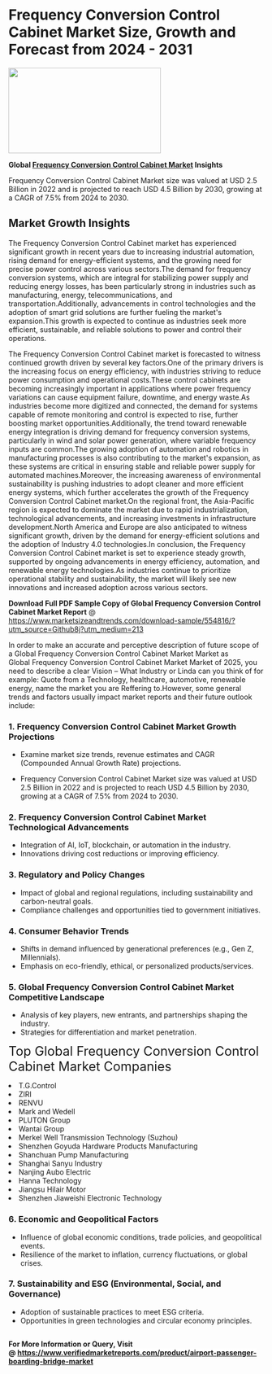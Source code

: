 <H1>Frequency Conversion Control Cabinet Market Size, Growth and Forecast from 2024 - 2031</H1><img class="aligncenter size-medium wp-image-584254" src="https://thirdeyenews.in/wp-content/uploads/2024/09/Global-Market-Research-300x168.jpeg" alt="" width="300" height="168" /><p><strong>Global&nbsp;<a href="https://www.marketsizeandtrends.com/download-sample/554816/?utm_source=Github8j?utm_medium=213">Frequency Conversion Control Cabinet Market</a> Insights</strong></p><p>Frequency Conversion Control Cabinet Market size was valued at USD 2.5 Billion in 2022 and is projected to reach USD 4.5 Billion by 2030, growing at a CAGR of 7.5% from 2024 to 2030.</p><p><h2>Market Growth Insights</h2> <p>The Frequency Conversion Control Cabinet market has experienced significant growth in recent years due to increasing industrial automation, rising demand for energy-efficient systems, and the growing need for precise power control across various sectors.The demand for frequency conversion systems, which are integral for stabilizing power supply and reducing energy losses, has been particularly strong in industries such as manufacturing, energy, telecommunications, and transportation.Additionally, advancements in control technologies and the adoption of smart grid solutions are further fueling the market's expansion.This growth is expected to continue as industries seek more efficient, sustainable, and reliable solutions to power and control their operations.</p> <p>The Frequency Conversion Control Cabinet market is forecasted to witness continued growth driven by several key factors.One of the primary drivers is the increasing focus on energy efficiency, with industries striving to reduce power consumption and operational costs.These control cabinets are becoming increasingly important in applications where power frequency variations can cause equipment failure, downtime, and energy waste.As industries become more digitized and connected, the demand for systems capable of remote monitoring and control is expected to rise, further boosting market opportunities.Additionally, the trend toward renewable energy integration is driving demand for frequency conversion systems, particularly in wind and solar power generation, where variable frequency inputs are common.The growing adoption of automation and robotics in manufacturing processes is also contributing to the market's expansion, as these systems are critical in ensuring stable and reliable power supply for automated machines.Moreover, the increasing awareness of environmental sustainability is pushing industries to adopt cleaner and more efficient energy systems, which further accelerates the growth of the Frequency Conversion Control Cabinet market.On the regional front, the Asia-Pacific region is expected to dominate the market due to rapid industrialization, technological advancements, and increasing investments in infrastructure development.North America and Europe are also anticipated to witness significant growth, driven by the demand for energy-efficient solutions and the adoption of Industry 4.0 technologies.In conclusion, the Frequency Conversion Control Cabinet market is set to experience steady growth, supported by ongoing advancements in energy efficiency, automation, and renewable energy technologies.As industries continue to prioritize operational stability and sustainability, the market will likely see new innovations and increased adoption across various sectors.</p> <p><span class=""><strong>Download Full PDF Sample Copy of Global Frequency Conversion Control Cabinet Market Report</strong> @ <a href="https://www.marketsizeandtrends.com/download-sample/554816/?utm_source=Github8j?utm_medium=213" target="_blank">https://www.marketsizeandtrends.com/download-sample/554816/?utm_source=Github8j?utm_medium=213</a></span></p><p>In order to make an accurate and perceptive description of future scope of a Global&nbsp;Frequency Conversion Control Cabinet Market Market as Global&nbsp;Frequency Conversion Control Cabinet Market Market of 2025, you need to describe a clear Vision &ndash; What Industry or Linda can you think of for example: Quote from a Technology, healthcare, automotive, renewable energy, name the market you are Reffering to.However, some general trends and factors usually impact market reports and their future outlook include:</p><h3>1.&nbsp;<strong>Frequency Conversion Control Cabinet Market Growth Projections</strong></h3><ul><li>Examine market size trends, revenue estimates and CAGR (Compounded Annual Growth Rate) projections.</li><li><p>Frequency Conversion Control Cabinet Market size was valued at USD 2.5 Billion in 2022 and is projected to reach USD 4.5 Billion by 2030, growing at a CAGR of 7.5% from 2024 to 2030.</p></li></ul><h3>2.&nbsp;<strong>Frequency Conversion Control Cabinet Market Technological Advancements</strong></h3><ul><li>Integration of AI, IoT, blockchain, or automation in the industry.</li><li>Innovations driving cost reductions or improving efficiency.</li></ul><h3>3.&nbsp;<strong>Regulatory and Policy Changes</strong></h3><ul><li>Impact of global and regional regulations, including sustainability and carbon-neutral goals.</li><li>Compliance challenges and opportunities tied to government initiatives.</li></ul><h3>4.&nbsp;<strong>Consumer Behavior Trends</strong></h3><ul><li>Shifts in demand influenced by generational preferences (e.g., Gen Z, Millennials).</li><li>Emphasis on eco-friendly, ethical, or personalized products/services.</li></ul><h3>5.&nbsp;<strong>Global Frequency Conversion Control Cabinet Market Competitive Landscape</strong></h3><ul><li>Analysis of key players, new entrants, and partnerships shaping the industry.</li><li>Strategies for differentiation and market penetration.</li></ul><p data-pm-slice="1 1 []"><span style="color: inherit; font-family: inherit; font-size: 25px;">Top Global Frequency Conversion Control Cabinet Market Companies</span></p><div class="" data-test-id=""><p><li>T.G.Control</li><li> ZIRI</li><li> RENVU</li><li> Mark and Wedell</li><li> PLUTON Group</li><li> Wantai Group</li><li> Merkel Well Transmission Technology (Suzhou)</li><li> Shenzhen Goyuda Hardware Products Manufacturing</li><li> Shanchuan Pump Manufacturing</li><li> Shanghai Sanyu Industry</li><li> Nanjing Aubo Electric</li><li> Hanna Technology</li><li> Jiangsu Hilair Motor</li><li> Shenzhen Jiaweishi Electronic Technology</li></p></div><h3>6.&nbsp;<strong>Economic and Geopolitical Factors</strong></h3><ul><li>Influence of global economic conditions, trade policies, and geopolitical events.</li><li>Resilience of the market to inflation, currency fluctuations, or global crises.</li></ul><h3>7.&nbsp;<strong>Sustainability and ESG (Environmental, Social, and Governance)</strong></h3><ul><li>Adoption of sustainable practices to meet ESG criteria.</li><li>Opportunities in green technologies and circular economy principles.</li></ul><h2><strong style="font-size: 14px;">For More Information or Query, Visit @&nbsp;</strong><a style="background-color: #ffffff; font-size: 14px;" href="https://www.marketsizeandtrends.com/report/frequency-conversion-control-cabinet-market/" target="_blank">https://www.verifiedmarketreports.com/product/airport-passenger-boarding-bridge-market</a></h2>